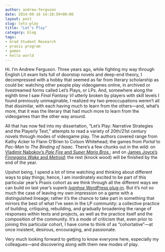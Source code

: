 ```yaml
---
author: andrew-ferguson
date: 2014-09-16 14:10:59+00:00
layout: post
slug: lets-play
title: "Let’s Play"
category: blog
tags:
- Grad Student Research
- praxis program
- games
- hello world
---
```


Hi. I’m Andrew Ferguson. Three years ago, while fighting my way through English Lit exam lists full of doorstop novels and deep-end theory, I decompressed with a hobby that seemed as far from literary scholarship as could be: watching other people play videogames online, in archived or livestreamed forms called Let’s Plays, or LPs. And, somewhere along the eighth time I saw _Final Fantasy VI_ utterly broken by players with skill levels I found previously unimaginable, I realized my two preoccupations weren’t all that dissimilar, with each having much to learn from the others&mdash;and, what’s more, that it was the literary that had much more to learn from the videogames than the other way around.

All that has now fed into my dissertation, “Let’s Play: Narrative Strategies and the Playerly Text,” attempts to read a variety of 20th/21st century novels through modes of videogame play. The authors covered range from Kathy Acker to Flann O’Brien to Colson Whitehead; the games from _Portal_ to _Pac-Man_ to _The Binding of Isaac_. There’s a few chunks out in the wild: on [Vladimir Nabokov’s _Pale Fire_ and _Super Mario Bros._](http://scholarworks.iu.edu/journals/index.php/textual/article/view/5052); and on [James Joyce’s _Finnegans Wake_ and _Metroid_](http://hjs.ff.cuni.cz/main/essays.php?essay=ferguson); the rest (knock wood) will be finished by the end of the year.

Upshot being, I spend a lot of time watching and thinking about different ways to play things; hence, I am inordinately excited to be part of this particular year’s Praxis cohort as we think through all the different ways we can build on last year’s superb [_Ivanhoe_ WordPress plug-in](http://ivanhoe.scholarslab.org/). But it’s not so much the case of leaving my own impression on a game with a distinguished lineage; rather it’s the chance to take part in something that mirrors the best of what I’ve seen in the LP community: a collective practice of building, critiquing, rebuilding, and gradually broadening the range of responses within texts and projects, as well as the practice itself and the composition of the community. It’s a mode of criticism that, even prior to joining this particular cohort, I have come to think of as “cohortative”&mdash;at once insistent, desirous, encouraging, and passionate.

Very much looking forward to getting to know everyone here, especially my colleagues&mdash;and discovering along with them new modes of play.
